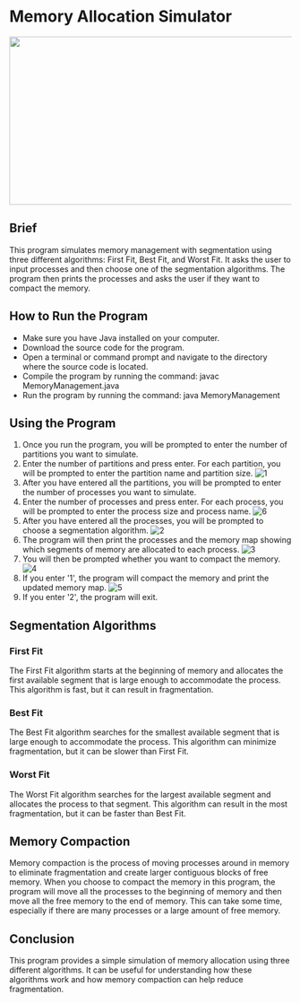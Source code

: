 # Memory Allocation Simulator
<img src="https://cdn1.byjus.com/wp-content/uploads/2022/08/external-fragmentation-in-os.png" width="800" height="300">

## Brief

This program simulates memory management with segmentation using three different algorithms: First Fit, Best Fit, and Worst Fit. It asks the user to input processes and then choose one of the segmentation algorithms. The program then prints the processes and asks the user if they want to compact the memory.

## How to Run the Program

- Make sure you have Java installed on your computer.
- Download the source code for the program.
- Open a terminal or command prompt and navigate to the directory where the source code is located.
- Compile the program by running the command: javac MemoryManagement.java
- Run the program by running the command: java MemoryManagement

## Using the Program

1. Once you run the program, you will be prompted to enter the number of partitions you want to simulate.
2. Enter the number of partitions and press enter.
For each partition, you will be prompted to enter the partition name and partition size.
![1](https://user-images.githubusercontent.com/25803558/228958018-6f049df9-363d-4fe9-b647-f576b5357c5a.png)
3. After you have entered all the partitions, you will be prompted to enter the number of processes you want to simulate.
2. Enter the number of processes and press enter.
For each process, you will be prompted to enter the process size and process name.
![6](https://user-images.githubusercontent.com/25803558/228958893-961a97f3-ffc2-460e-8265-f74adb5b6301.png)
3. After you have entered all the processes, you will be prompted to choose a segmentation algorithm. 
    ![2](https://user-images.githubusercontent.com/25803558/228958268-625a7ecf-6bbe-4521-bbdd-0bcaccdbacd5.png)
4. The program will then print the processes and the memory map showing which segments of memory are allocated to each process.
![3](https://user-images.githubusercontent.com/25803558/228958992-f6709831-2bc9-418d-897f-6a4d6655e546.png)
5. You will then be prompted whether you want to compact the memory.
![4](https://user-images.githubusercontent.com/25803558/228959275-633f2ffe-b505-47f6-a83a-d87a1c7e477a.png)
6. If you enter '1', the program will compact the memory and print the updated memory map.
![5](https://user-images.githubusercontent.com/25803558/228959348-0efd3aa5-08e2-47a9-a17a-21811ddb7929.png)
7. If you enter '2', the program will exit.

## Segmentation Algorithms

### First Fit
The First Fit algorithm starts at the beginning of memory and allocates the first available segment that is large enough to accommodate the process. This algorithm is fast, but it can result in fragmentation.

### Best Fit
The Best Fit algorithm searches for the smallest available segment that is large enough to accommodate the process. This algorithm can minimize fragmentation, but it can be slower than First Fit.

### Worst Fit
The Worst Fit algorithm searches for the largest available segment and allocates the process to that segment. This algorithm can result in the most fragmentation, but it can be faster than Best Fit.

## Memory Compaction

Memory compaction is the process of moving processes around in memory to eliminate fragmentation and create larger contiguous blocks of free memory. When you choose to compact the memory in this program, the program will move all the processes to the beginning of memory and then move all the free memory to the end of memory. This can take some time, especially if there are many processes or a large amount of free memory.

## Conclusion
This program provides a simple simulation of memory allocation using three different algorithms. It can be useful for understanding how these algorithms work and how memory compaction can help reduce fragmentation.

